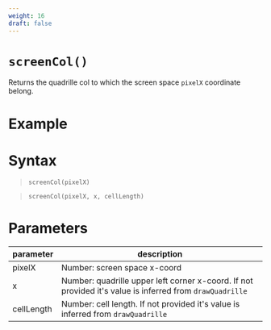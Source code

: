 ```yaml
---
weight: 16
draft: false
---
```


# `screenCol()`

Returns the quadrille col to which the screen space `pixelX` coordinate belong.

# Example

# Syntax

> `screenCol(pixelX)`

> `screenCol(pixelX, x, cellLength)`

# Parameters

| parameter  | description                                                                                              |
|------------|----------------------------------------------------------------------------------------------------------|
| pixelX     | Number: screen space x-coord                                                                             |
| x          | Number: quadrille upper left corner x-coord. If not provided it's value is inferred from `drawQuadrille` |
| cellLength | Number: cell length. If not provided it's value is inferred from `drawQuadrille`                         |
